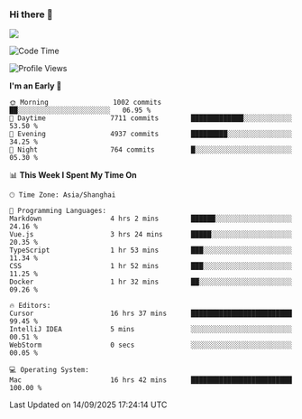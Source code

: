 ### Hi there 👋

<!--
**JJAYCHEN1e/jjaychen1e** is a ✨ _special_ ✨ repository because its `README.md` (this file) appears on your GitHub profile.

Here are some ideas to get you started:

- 🔭 I’m currently working on ...
- 🌱 I’m currently learning ...
- 👯 I’m looking to collaborate on ...
- 🤔 I’m looking for help with ...
- 💬 Ask me about ...
- 📫 How to reach me: ...
- 😄 Pronouns: ...
- ⚡ Fun fact: ...
-->

[![](https://github-readme-stats.vercel.app/api?username=jjaychen1e&show_icons=true)](https://github.com/jjaychen1e/github-readme-stats?count_private=true)

<!--START_SECTION:waka-->
![Code Time](http://img.shields.io/badge/Code%20Time-2%2C360%20hrs%2056%20mins-blue)

![Profile Views](http://img.shields.io/badge/Profile%20Views-2-blue)

**I'm an Early 🐤** 

```text
🌞 Morning                1002 commits        ██░░░░░░░░░░░░░░░░░░░░░░░   06.95 % 
🌆 Daytime                7711 commits        █████████████░░░░░░░░░░░░   53.50 % 
🌃 Evening                4937 commits        █████████░░░░░░░░░░░░░░░░   34.25 % 
🌙 Night                  764 commits         █░░░░░░░░░░░░░░░░░░░░░░░░   05.30 % 
```


📊 **This Week I Spent My Time On** 

```text
🕑︎ Time Zone: Asia/Shanghai

💬 Programming Languages: 
Markdown                 4 hrs 2 mins        ██████░░░░░░░░░░░░░░░░░░░   24.16 % 
Vue.js                   3 hrs 24 mins       █████░░░░░░░░░░░░░░░░░░░░   20.35 % 
TypeScript               1 hr 53 mins        ███░░░░░░░░░░░░░░░░░░░░░░   11.34 % 
CSS                      1 hr 52 mins        ███░░░░░░░░░░░░░░░░░░░░░░   11.25 % 
Docker                   1 hr 32 mins        ██░░░░░░░░░░░░░░░░░░░░░░░   09.26 % 

🔥 Editors: 
Cursor                   16 hrs 37 mins      █████████████████████████   99.45 % 
IntelliJ IDEA            5 mins              ░░░░░░░░░░░░░░░░░░░░░░░░░   00.51 % 
WebStorm                 0 secs              ░░░░░░░░░░░░░░░░░░░░░░░░░   00.05 % 

💻 Operating System: 
Mac                      16 hrs 42 mins      █████████████████████████   100.00 % 
```


 Last Updated on 14/09/2025 17:24:14 UTC
<!--END_SECTION:waka-->
